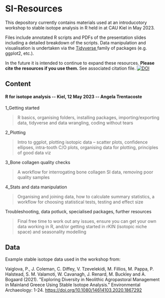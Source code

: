 # SI-Resources
This depository currently contains materials used at an introducotory workshop to stable isotope analysis in R held in at CAU Kiel in May 2023. <p>
Files include annotated R scripts and PDFs of the presentation slides including a detailed breakdown of the scripts. Data manipulation and visualisation is undertaken via the <a href = "https://www.tidyverse.org/"> Tidyverse  </a> family of packages (e.g. ggplot2, etc.). <p>
In the future it is intended to continue to expand these resources.
<b> Please cite the resources if you use them. </b> See associated citation file. <a href="https://zenodo.org/badge/latestdoi/682499042"><img src="https://zenodo.org/badge/682499042.svg" alt="DOI"></a>




## Content
#### R for isotope analysis -- Kiel, 12 May 2023 -- Angela Trentacoste
1_Getting started
> R basics, organising folders, installing packages, importing/exporting data, tidyverse and data wrangling, coding without tears

2_Plotting
>Intro to ggplot, plotting isotopic data – scatter plots, confidence ellipses, intra-tooth C/O plots, organising data for plotting, principles of good data viz

3_Bone collagen quality checks
> A workflow for interrogating bone collagen SI data, removing poor quality samples 

4_Stats and data manipulation
> Organising and joining data, how to calculate summary statistics, a workflow for choosing statistical tests, testing and effect size

Troubleshooting, data potluck, specialised packages, further resources
> Final free time to work out any issues, ensure you can get your own data working in R, and/or getting started in rKIN (isotopic niche space) and seasonality modelling

## Data
Example stable isotope data used in the workshop from: <p>
Vaiglova, P., J. Coleman, C. Diffey, V. Tzevelekidi, M. Fillios, M. Pappa, P. Halstead, S. M. Valamoti, W. Cavanagh, J. Renard, M. Buckley and A. Bogaard (2021). "Exploring Diversity in Neolithic Agropastoral Management in Mainland Greece Using Stable Isotope Analysis." Environmental Archaeology: 1-24. https://doi.org/10.1080/14614103.2020.1867292
